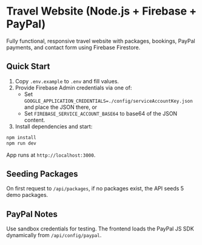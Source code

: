 # Travel Website (Node.js + Firebase + PayPal)

Fully functional, responsive travel website with packages, bookings, PayPal payments, and contact form using Firebase Firestore.

## Quick Start

1. Copy `.env.example` to `.env` and fill values.
2. Provide Firebase Admin credentials via one of:
   - Set `GOOGLE_APPLICATION_CREDENTIALS=./config/serviceAccountKey.json` and place the JSON there, or
   - Set `FIREBASE_SERVICE_ACCOUNT_BASE64` to base64 of the JSON content.
3. Install dependencies and start:

```bash
npm install
npm run dev
```

App runs at `http://localhost:3000`.

## Seeding Packages
On first request to `/api/packages`, if no packages exist, the API seeds 5 demo packages.

## PayPal Notes
Use sandbox credentials for testing. The frontend loads the PayPal JS SDK dynamically from `/api/config/paypal`.

